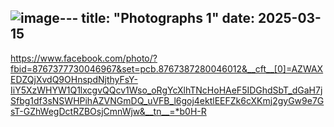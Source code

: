 ![image](https://github.com/user-attachments/assets/81114808-647d-4ebb-a129-008e5409f9ae)---
title: "Photographs 1"
date: 2025-03-15
---

https://www.facebook.com/photo/?fbid=8767377730046967&set=pcb.8767387280046012&__cft__[0]=AZWAXEDZQjXvdQ9OHnspdNjthyFsY-IiY5XzWHYW1Q1lxcgvQQcv1Wso_oRgYcXlhTNcHoHAeF5IDGhdSbT_dGaH7jSfbg1df3sNSWHPihAZVNGmDQ_uVFB_l6goj4ektlEEFZk6cXKmj2gyGw9e7GsT-GZhWegDctRZBOsjCmnWjw&__tn__=*b0H-R

